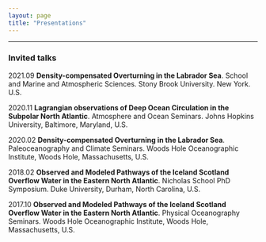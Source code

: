 ```yaml
---
layout: page
title: "Presentations"
---
```


---

### Invited talks


2021.09 **Density-compensated Overturning in the Labrador Sea**. School and Marine and Atmospheric Sciences. Stony Brook University. New York. U.S.

2020.11 **Lagrangian observations of Deep Ocean Circulation in the Subpolar North Atlantic**. Atmosphere and Ocean Seminars. Johns Hopkins University, Baltimore, Maryland, U.S.

2020.02 **Density-compensated Overturning in the Labrador Sea**. Paleoceanography and Climate Seminars. Woods Hole Oceanographic Institute, Woods Hole, Massachusetts, U.S.

2018.02 **Observed and Modeled Pathways of the Iceland Scotland Overflow Water in the Eastern North Atlantic**. Nicholas School PhD Symposium. Duke University, Durham, North Carolina, U.S.

2017.10 **Observed and Modeled Pathways of the Iceland Scotland Overflow Water in the Eastern North Atlantic**. Physical Oceanography Seminars. Woods Hole Oceanographic Institute, Woods Hole, Massachusetts, U.S.


